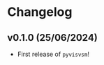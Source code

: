 # Changelog

<!--next-version-placeholder-->

## v0.1.0 (25/06/2024)

- First release of `pyvisvsm`!